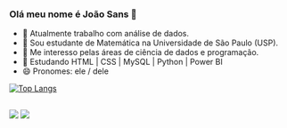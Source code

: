 ### Olá meu nome é João Sans 👋

- 🔭 Atualmente trabalho com análise de dados.
- 🌱 Sou estudante de Matemática na Universidade de São Paulo (USP).
- 👯 Me interesso pelas áreas de ciência de dados e programação.
- 📗 Estudando HTML | CSS | MySQL | Python | Power BI
- 😄 Pronomes: ele / dele



[![Top Langs](https://github-readme-stats.vercel.app/api/top-langs/?username=jsans11&hide_progress=false&layout=compact&theme=gotham)](https://github.com/jsans11/github-readme-stats)


##

<div> 
  <a href = "mailto:sanszinho17@usp.br"><img src="https://img.shields.io/badge/-Gmail-%23333?style=for-the-badge&logo=gmail&logoColor=white" target="_blank"></a>
  <a href="https://www.linkedin.com/in/jo%C3%A3o-sans/" target="_blank"><img src="https://img.shields.io/badge/-LinkedIn-%230077B5?style=for-the-badge&logo=linkedin&logoColor=white" target="_blank"></a> 
  
</div>
